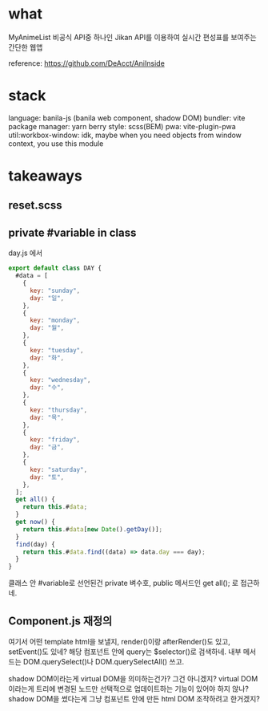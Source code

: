 
# what

MyAnimeList 비공식 API중 하나인 Jikan API를 이용하여 실시간 편성표를 보여주는 간단한 웹앱


reference: https://github.com/DeAcct/AniInside

# stack

language: banila-js (banila web component, shadow DOM)
bundler: vite
package manager: yarn berry
style: scss(BEM)
pwa: vite-plugin-pwa
util:workbox-window: idk, maybe when you need objects from window context, you use this module


# takeaways

## reset.scss

## private #variable in class

day.js 에서

```javascript
export default class DAY {
  #data = [
    {
      key: "sunday",
      day: "일",
    },
    {
      key: "monday",
      day: "월",
    },
    {
      key: "tuesday",
      day: "화",
    },
    {
      key: "wednesday",
      day: "수",
    },
    {
      key: "thursday",
      day: "목",
    },
    {
      key: "friday",
      day: "금",
    },
    {
      key: "saturday",
      day: "토",
    },
  ];
  get all() {
    return this.#data;
  }
  get now() {
    return this.#data[new Date().getDay()];
  }
  find(day) {
    return this.#data.find((data) => data.day === day);
  }
}

```

클래스 안 #variable로 선언된건 private 벼수호, public 메서드인 get all(); 로 접근하네.


## Component.js 재정의

여기서 어떤 template html을 보낼지,
render()이랑 afterRender()도 있고,
setEvent()도 있네?
해당 컴포넌트 안에 query는 $selector()로 검색하네. 내부 메서드는 DOM.querySelect()나 DOM.querySelectAll() 쓰고.

shadow DOM이라는게 virtual DOM을 의미하는건가? 그건 아니겠지?
virtual DOM이라는게 트리에 변경된 노드만 선택적으로 업데이트하는 기능이 있어야 하지 않나?
shadow DOM을 썼다는게 그냥 컴포넌트 안에 만든 html DOM 조작하려고 한거겠지? 



